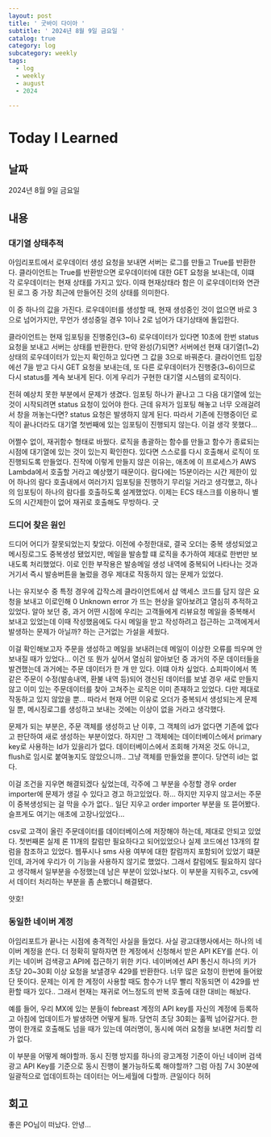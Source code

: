 ```yaml
---
layout: post
title: ' 굿바이 다이아 '
subtitle: ' 2024년 8월 9일 금요일 '
catalog: true
category: log
subcategory: weekly
tags:
  - log
  - weekly
  - august
  - 2024

---
```


# Today I Learned

## 날짜

2024년 8월 9일 금요일

## 내용

### 대기열 상태추적

아임리포트에서 로우데이터 생성 요청을 보내면 서버는 로그를 만들고 True를 반환한다. 클라이언트는 True를 반환받으면 로우데이터에 대한 GET 요청을 보내는데, 이떄 각 로우데이터는 현재 상태를 가지고 있다. 이때 현재상태라 함은 이 로우데이터와 연관된 로그 중 가장 최근에 만들어진 것의 상태를 의미한다.

이 중 하나의 값을 가진다. 로우데이터를 생성할 때, 현재 생성중인 것이 없으면 바로 3으로 넘어가지만, 무언가 생성중일 경우 1이나 2로 넘어가 대기상태에 돌입한다.

 클라이언트는 현재 임포팅을 진행중인(3~6) 로우데이터가 있다면 10초에 한번 status 요청을 보내고 서버는 상태를 반환한다. 만약 완성(7)되면? 서버에선 현재 대기열(1~2) 상태의 로우데이터가 있는지 확인하고 있다면 그 값을 3으로 바꿔준다. 클라이언트 입장에선 7을 받고 다시 GET 요청을 보내는데, 또 다른 로우데이터가 진행중(3~6)이므로 다시 status를 계속 보내게 된다. 이게 우리가 구현한 대기열 시스템의 로직이다.

 전혀 예상치 못한 부분에서 문제가 생겼다. 임포팅 하나가 끝나고 그 다음 대기열에 있는 것이 시작되려면 status 요청이 있어야 한다. 근데 유저가 임포팅 해놓고 너무 오래걸려서 창을 꺼놓는다면? status 요청은 발생하지 않게 된다. 따라서 기존에 진행중이던 로직이 끝나더라도 대기열 첫번째에 있는 임포팅이 진행되지 않는다. 이걸 생각 못했다…

 어쩔수 없이, 재귀함수 형태로 바꿨다. 로직을 총괄하는 함수를 만들고 함수가 종료되는 시점에 대기열에 있는 것이 있는지 확인한다. 있다면 스스로를 다시 호출해서 로직이 또 진행되도록 만들었다. 진작에 이렇게 만들지 않은 이유는, 애초에 이 프로세스가 AWS Lambda에서 호출할 거라고 예상했기 때문이다. 람다에는 15분이라는 시간 제한이 있어 하나의 람다 호출내에서 여러가지 임포팅을 진행하기 무리일 거라고 생각했고, 하나의 임포팅이 하나의 람다를 호출하도록 설계했었다. 이제는 ECS 태스크를 이용하니 별도의 시간제한이 없어 재귀로 호출해도 무방하다. 굿

### 드디어 찾은 원인

 드디어 어디가 잘못되었는지 찾았다. 이전에 수정한대로, 결국 오더는 중복 생성되었고 메시징로그도 중복생성 됐었지만, 메일을 발송할 떄 로직을 추가하여 제대로 한번만 보내도록 처리했었다. 이로 인한 부작용은 발송메일 생성 내역에 중복되어 나타나는 것과 거기서 즉시 발송버튼을 눌렀을 경우 제대로 작동하지 않는 문제가 있었다.

 나는 유지보수 중 특정 경우에 갑작스레 클라이언트에서 샵 액세스 코드를 담지 않은 요청을 보내고 이로인해 0 Unknown error 가 뜨는 현상을 알아보려고 열심히 추적하고 있었다. 알아 보던 중, 과거 어떤 시점에 우리는 고객들에게 리뷰요청 메일을 중복해서 보내고 있었는데 이때 작성했음에도 다시 메일을 받고 작성하려고 접근하는 고객에게서 발생하는 문제가 아닐까? 하는 근거없는 가설을 세웠다.

 이걸 확인해보고자 주문을 생성하고 메일을 보내려는데 메일이 이상한 오류를 띄우며 안보내질 때가 있었다… 이건 또 뭔가 싶어서 열심히 알아보던 중 과거의 주문 데이터들을 발견했는데 과거에는 주문 데이터가 한 개 만 있다. 이떄 아차 싶었다. 쇼피파이에서 똑같은 주문이 수정(발송내역, 환불 내역 등)되어 갱신된 데이터를 보낼 경우 새로 만들지 않고 이미 있는 주문데이터를 찾아 고쳐주는 로직은 이미 존재하고 있었다. 다만 제대로 작동하고 있지 않았을 뿐…  따라서 현재 어떤 이유로 오더가 중복되서 생성되는게 문제일 뿐, 메시징로그를 생성하고 보내는 것에는 이상이 없을 거라고 생각했다.

 문제가 되는 부분은, 주문 객체를 생성하고 난 이후, 그 객체의 id가 없다면 기존에 없다고 판단하여 새로 생성하는 부분이었다. 하지만 그 객체에는 데이터베이스에서 primary key로 사용하는 Id가 있을리가 없다. 데이터베이스에서 조회해 가져온 것도 아니고, flush로 임시로 붙여놓지도 않았으니까.. 그냥 객체를 만들었을 뿐이다. 당연히 id는 없다.

 이걸 조건을 지우면 해결되겠다 싶었는데, 각주에 그 부분을 수정할 경우 order importer에 문제가 생길 수 있다고 경고 하고있었다. 하… 하지만 지우지 않고서는 주문이 중복생성되는 걸 막을 수가 없다.. 일단 지우고 order importer 부분을 또 뜯어봤다. 슬프게도 여기는 애초에 고장나있었다…

 csv로 고객이 올린 주문데이터를 데이터베이스에 저장해야 하는데, 제대로 안되고 있었다. 첫번째론 실제 론 11개의 칼럼만 필요하다고 되어있었으나 실제 코드에선 13개의 칼럼을 참조하고 있었다. 웹푸시나 sms 사용 여부에 대한 칼럼까지 포함되어 있었기 떄문인데, 과거에 우리가 이 기능을 사용하지 않기로 했었다. 그래서 칼럼에도 필요하지 않다고 생각해서 일부분을 수정했는데 남은 부분이 있었나보다. 이 부분을 지워주고, csv에서 데이터 처리하는 부분을 좀 손봤더니 해결됐다. 

 얏호!

### 동일한 네이버 계정

아임리포트가 끝나는 시점에 충격적인 사실을 들었다. 사실 광고대행사에서는 하나의 네이버 계정을 쓴다. 더 정확히 말하자면 한 계정에서 신청해서 받은 API KEY를 쓴다. 이 키는 네이버 검색광고 API에 접근하기 위한 키다. 네이버에선 API 통신시 하나의 키가 초당 20~30회 이상 요청을 보낼경우 429를 반환한다. 너무 많은 요청이 한번에 들어왔단 뜻이다. 문제는 이게 한 계정이 사용할 때도 함수가 너무 빨리 작동되면 이 429를 반환할 때가 있다.. 그래서 현재는 재귀로 어느정도의 반복 호출에 대한 대비는 해놨다.

 예를 들어, 우리 MX에 있는 분들이 febreast 계정의 API key를 자신의 계정에 등록하고 아침에 업데이트가 발생하면 어떻게 될까. 당연히 초당 30회는 훌쩍 넘어갈거다. 한명이 한개로 호출해도 넘을 때가 있는데 여러명이, 동시에 여러 요청을 보내면 처리할 리가 없다.

 이 부분을 어떻게 해야할까. 동시 진행 방지를 하나의 광고계정 기준이 아닌 네이버 검색광고 API Key를 기준으로 동시 진행이 불가능하도록 해야할까? 그럼 아침 7시 30분에 일괄적으로 업데이트하는 데이터는 어느세월에 다할까. 큰일이다 허허

## 회고

좋은 PO님이 떠났다. 안녕...
